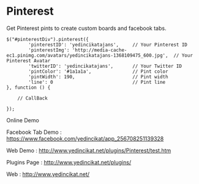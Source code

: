 Pinterest
=========

Get Pinterest pints to create custom boards and facebook tabs.

    $("#pinterestDiv").pinterest({ 
            'pinterestID': 'yedincikatajans',     // Your Pinterest ID
            'pinterestImg': 'http://media-cache-ec1.pinimg.com/avatars/yedincikatajans-1368109475_600.jpg',  // Your Pinterest Avatar
            'twitterID': 'yedincikatajans',       // Your Twitter ID
            'pintColor': '#1a1a1a',               // Pint color
            'pintWidth': 190,                     // Pint width
            'line': 0                             // Pint line
    }, function () {

        // CallBack

    });

Online Demo

Facebook Tab Demo : https://www.facebook.com/yedincikat/app_256708251139328

Web Demo : http://www.yedincikat.net/plugins/Pinterest/test.htm

Plugins Page : http://www.yedincikat.net/plugins/

Web : http://www.yedincikat.net/
